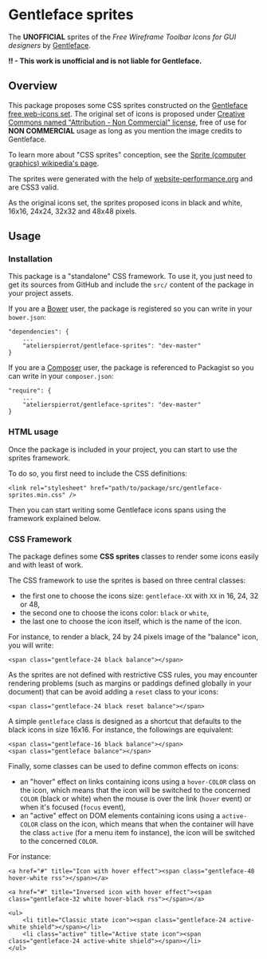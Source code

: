 Gentleface sprites
==================

The **UNOFFICIAL** sprites of the *Free Wireframe Toolbar Icons for GUI designers*
by [Gentleface](http://www.gentleface.com).

**!! - This work is unofficial and is not liable for Gentleface.**


## Overview

This package proposes some CSS sprites constructed on the
[Gentleface free web-icons set](http://www.gentleface.com/free_icon_set.html).
The original set of icons is proposed under
[Creative Commons named "Attribution - Non Commercial" license](http://creativecommons.org/licenses/by-nc/3.0/),
free of use for **NON COMMERCIAL** usage as long as you mention the image credits to Gentleface.

To learn more about "CSS sprites" conception, see the
[Sprite (computer graphics) wikipedia's page](http://en.wikipedia.org/wiki/Sprite_%28computer_graphics%29#Sprites_by_CSS).

The sprites were generated with the help of [website-performance.org](http://spritegen.website-performance.org/)
and are CSS3 valid.

As the original icons set, the sprites proposed icons in black and white, 16x16, 24x24, 32x32
and 48x48 pixels.


## Usage

### Installation

This package is a "standalone" CSS framework. To use it, you just need to get its sources
from GitHub and include the `src/` content of the package in your project assets.

If you are a [Bower](http://bower.io/) user, the package is registered so you can write
in your `bower.json`:

    "dependencies": {
        ...
        "atelierspierrot/gentleface-sprites": "dev-master"
    }

If you are a [Composer](http://getcomposer.org/) user, the package is referenced to Packagist
so you can write in your `composer.json`:

    "require": {
        ...
        "atelierspierrot/gentleface-sprites": "dev-master"
    }

### HTML usage

Once the package is included in your project, you can start to use the sprites framework.

To do so, you first need to include the CSS definitions:

	<link rel="stylesheet" href="path/to/package/src/gentleface-sprites.min.css" />

Then you can start writing some Gentleface icons spans using the framework explained below.

### CSS Framework

The package defines some **CSS sprites** classes to render some icons easily and with least of work.

The CSS framework to use the sprites is based on three central classes:

-   the first one to choose the icons size: `gentleface-XX` with `XX` in 16, 24, 32 or 48,
-   the second one to choose the icons color: `black` or `white`,
-   the last one to choose the icon itself, which is the name of the icon.

For instance, to render a black, 24 by 24 pixels image of the "balance" icon, you will write:

    <span class="gentleface-24 black balance"></span>

As the sprites are not defined with restrictive CSS rules, you may encounter rendering
problems (such as margins or paddings defined globally in your document) that can be avoid
adding a `reset` class to your icons:

    <span class="gentleface-24 black reset balance"></span>

A simple `gentleface` class is designed as a shortcut that defaults to the black icons
in size 16x16. For instance, the followings are equivalent:

    <span class="gentleface-16 black balance"></span>
    <span class="gentleface balance"></span>

Finally, some classes can be used to define common effects on icons:

-   an "hover" effect on links containing icons using a `hover-COLOR` class on the icon,
    which means that the icon will be switched to the concerned `COLOR` (black or white)
    when the mouse is over the link (`hover` event) or when it's focused (`focus` event),
-   an "active" effect on DOM elements containing icons using a `active-COLOR` class on the
    icon, which means that when the container will have the class `active` (for a menu item
    fo instance), the icon will be switched to the concerned `COLOR`.

For instance:

    <a href="#" title="Icon with hover effect"><span class="gentleface-48 hover-white rss"></span></a>
    
    <a href="#" title="Inversed icon with hover effect"><span class="gentleface-32 white hover-black rss"></span></a>
    
    <ul>
        <li title="Classic state icon"><span class="gentleface-24 active-white shield"></span></li>
        <li class="active" title="Active state icon"><span class="gentleface-24 active-white shield"></span></li>
    </ul>

